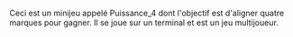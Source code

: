 Ceci est un minijeu appelé Puissance_4 dont l'objectif est d'aligner quatre marques pour gagner.
Il se joue sur un terminal et est un jeu multijoueur.
